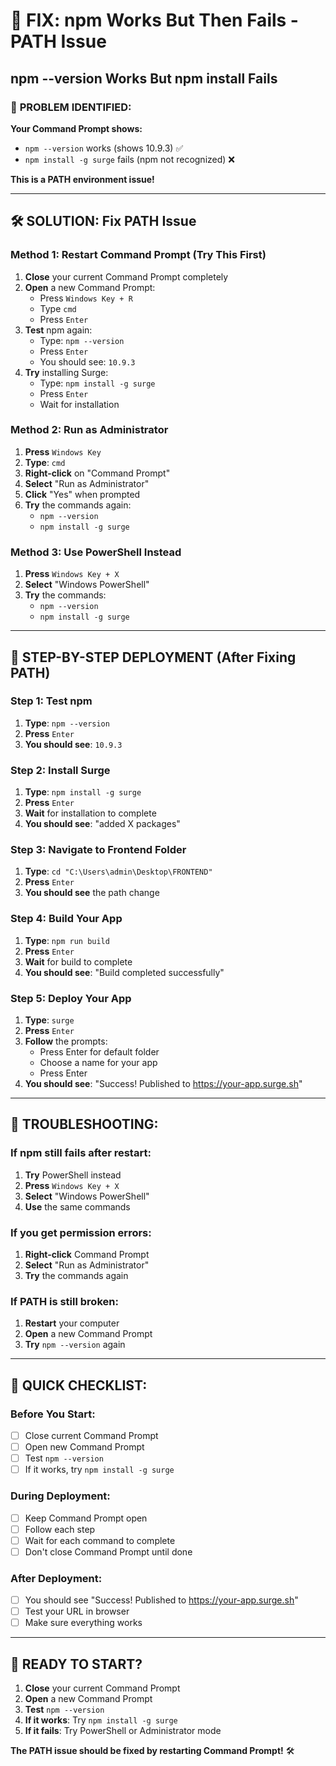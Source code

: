 # 🚨 FIX: npm Works But Then Fails - PATH Issue
## npm --version Works But npm install Fails

### 🎯 **PROBLEM IDENTIFIED:**
**Your Command Prompt shows:**
- `npm --version` works (shows 10.9.3) ✅
- `npm install -g surge` fails (npm not recognized) ❌

**This is a PATH environment issue!**

---

## 🛠️ **SOLUTION: Fix PATH Issue**

### **Method 1: Restart Command Prompt (Try This First)**
1. **Close** your current Command Prompt completely
2. **Open** a new Command Prompt:
   - Press `Windows Key + R`
   - Type `cmd`
   - Press `Enter`
3. **Test** npm again:
   - Type: `npm --version`
   - Press `Enter`
   - You should see: `10.9.3`
4. **Try** installing Surge:
   - Type: `npm install -g surge`
   - Press `Enter`
   - Wait for installation

### **Method 2: Run as Administrator**
1. **Press** `Windows Key`
2. **Type**: `cmd`
3. **Right-click** on "Command Prompt"
4. **Select** "Run as Administrator"
5. **Click** "Yes" when prompted
6. **Try** the commands again:
   - `npm --version`
   - `npm install -g surge`

### **Method 3: Use PowerShell Instead**
1. **Press** `Windows Key + X`
2. **Select** "Windows PowerShell"
3. **Try** the commands:
   - `npm --version`
   - `npm install -g surge`

---

## 🚀 **STEP-BY-STEP DEPLOYMENT (After Fixing PATH)**

### **Step 1: Test npm**
1. **Type**: `npm --version`
2. **Press** `Enter`
3. **You should see**: `10.9.3`

### **Step 2: Install Surge**
1. **Type**: `npm install -g surge`
2. **Press** `Enter`
3. **Wait** for installation to complete
4. **You should see**: "added X packages"

### **Step 3: Navigate to Frontend Folder**
1. **Type**: `cd "C:\Users\admin\Desktop\FRONTEND"`
2. **Press** `Enter`
3. **You should see** the path change

### **Step 4: Build Your App**
1. **Type**: `npm run build`
2. **Press** `Enter`
3. **Wait** for build to complete
4. **You should see**: "Build completed successfully"

### **Step 5: Deploy Your App**
1. **Type**: `surge`
2. **Press** `Enter`
3. **Follow** the prompts:
   - Press Enter for default folder
   - Choose a name for your app
   - Press Enter
4. **You should see**: "Success! Published to https://your-app.surge.sh"

---

## 🚨 **TROUBLESHOOTING:**

### **If npm still fails after restart:**
1. **Try** PowerShell instead
2. **Press** `Windows Key + X`
3. **Select** "Windows PowerShell"
4. **Use** the same commands

### **If you get permission errors:**
1. **Right-click** Command Prompt
2. **Select** "Run as Administrator"
3. **Try** the commands again

### **If PATH is still broken:**
1. **Restart** your computer
2. **Open** a new Command Prompt
3. **Try** `npm --version` again

---

## 🎯 **QUICK CHECKLIST:**

### **Before You Start:**
- [ ] Close current Command Prompt
- [ ] Open new Command Prompt
- [ ] Test `npm --version`
- [ ] If it works, try `npm install -g surge`

### **During Deployment:**
- [ ] Keep Command Prompt open
- [ ] Follow each step
- [ ] Wait for each command to complete
- [ ] Don't close Command Prompt until done

### **After Deployment:**
- [ ] You should see "Success! Published to https://your-app.surge.sh"
- [ ] Test your URL in browser
- [ ] Make sure everything works

---

## 🚀 **READY TO START?**

1. **Close** your current Command Prompt
2. **Open** a new Command Prompt
3. **Test** `npm --version`
4. **If it works**: Try `npm install -g surge`
5. **If it fails**: Try PowerShell or Administrator mode

**The PATH issue should be fixed by restarting Command Prompt!** 🛠️

